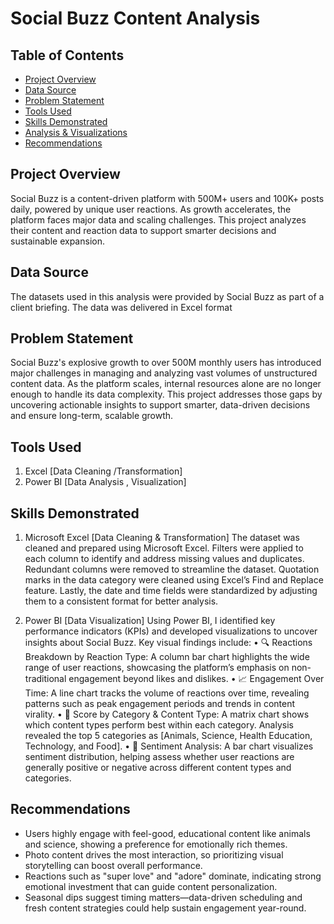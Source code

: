 # Social Buzz Content Analysis
## Table of Contents
- [Project Overview](#project-overview)
- [Data Source](#data-source)
- [Problem Statement](#problem-statement)
- [Tools Used](#tools-used)
- [Skills Demonstrated](#skills-demonstrated)
- [Analysis & Visualizations](#analysis--visualizations)
- [Recommendations](#recommendations)

## Project Overview
Social Buzz is a content-driven platform with 500M+ users and 100K+ posts daily, powered by unique user reactions.
As growth accelerates, the platform faces major data and scaling challenges.
This project analyzes their content and reaction data to support smarter decisions and sustainable expansion. 

## Data Source
The datasets used in this analysis were provided by Social Buzz as part of a client briefing. The data was delivered in Excel format

## Problem Statement
Social Buzz's explosive growth to over 500M monthly users has introduced major challenges in managing and analyzing vast volumes of unstructured content data. As the platform scales, internal resources alone are no longer enough to handle its data complexity. This project addresses those gaps by uncovering actionable insights to support smarter, data-driven decisions and ensure long-term, scalable growth. 

## Tools Used 
1.	Excel [Data Cleaning /Transformation]
2.	Power BI [Data Analysis , Visualization]

## Skills Demonstrated 
1.	Microsoft Excel [Data Cleaning & Transformation]
The dataset was cleaned and prepared using Microsoft Excel. Filters were applied to each column to identify and address missing values and duplicates. Redundant columns were removed to streamline the dataset. Quotation marks in the data category were cleaned using Excel’s Find and Replace feature. Lastly, the date and time fields were standardized by adjusting them to a consistent format for better analysis.

2. Power BI [Data Visualization]
Using Power BI, I identified key performance indicators (KPIs) and developed visualizations to uncover insights about Social Buzz. Key visual findings include:
•	🔍 Reactions Breakdown by Reaction Type: A column bar chart highlights the wide range of user reactions, showcasing the platform’s emphasis on non-traditional engagement beyond likes and dislikes.
•	📈 Engagement Over Time: A line chart tracks the volume of reactions over time, revealing patterns such as peak engagement periods and trends in content virality.
•	🎯 Score by Category & Content Type: A matrix chart shows which content types perform best within each category. Analysis revealed the top 5 categories as [Animals, Science, Health Education, Technology, and Food].
•	🧠 Sentiment Analysis: A bar chart visualizes sentiment distribution, helping assess whether user reactions are generally positive or negative across different content types and categories. 

## Recommendations
- Users highly engage with feel-good, educational content like animals and science, showing a preference for emotionally rich themes.
- Photo content drives the most interaction, so prioritizing visual storytelling can boost overall performance.
- Reactions such as "super love" and "adore" dominate, indicating strong emotional investment that can guide content personalization.
- Seasonal dips suggest timing matters—data-driven scheduling and fresh content strategies could help sustain engagement year-round.


